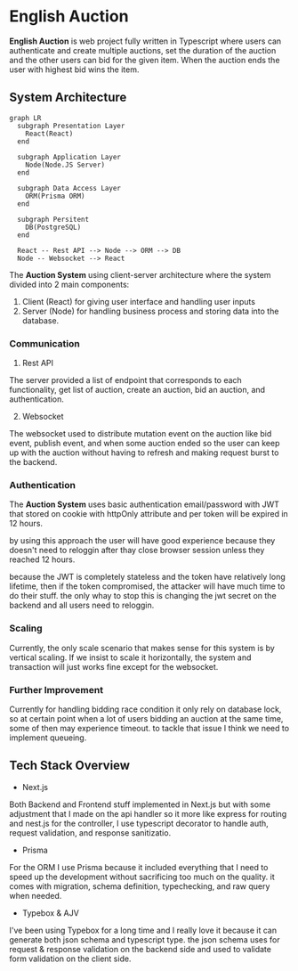 # English Auction
**English Auction** is web project fully written in Typescript where users can authenticate and create multiple auctions, set the duration of the auction and the other users can bid for the given item. When the auction ends the user with highest bid wins the item.

## System Architecture

```mermaid
graph LR
  subgraph Presentation Layer
    React(React)
  end
  
  subgraph Application Layer
    Node(Node.JS Server)
  end
  
  subgraph Data Access Layer
    ORM(Prisma ORM)
  end

  subgraph Persitent
    DB(PostgreSQL)
  end
  
  React -- Rest API --> Node --> ORM --> DB
  Node -- Websocket --> React
```

The **Auction System** using client-server architecture where the system divided into 2 main components:
1. Client (React) for giving user interface and handling user inputs
2. Server (Node) for handling business process and storing data into the database.

### Communication
1. Rest API

The server provided a list of endpoint that corresponds to each functionality, get list of auction, create an auction, bid an auction, and authentication.


2. Websocket

The websocket used to distribute mutation event on the auction like bid event, publish event, and when some auction ended so the user can keep up with the auction without having to refresh and making request burst to the backend.

### Authentication
The **Auction System** uses basic authentication email/password with JWT that stored on cookie with httpOnly attribute and per token will be expired in 12 hours.

by using this approach the user will have good experience because they doesn't need to reloggin after thay close browser session unless they reached 12 hours.

because the JWT is completely stateless and the token have relatively long lifetime, then if the token compromised, the attacker will have much time to do their stuff. the only whay to stop this is changing the jwt secret on the backend and all users need to reloggin.

### Scaling
Currently, the only scale scenario that makes sense for this system is by vertical scaling. If we insist to scale it horizontally, the system and transaction will just works fine except for the websocket.

### Further Improvement
Currently for handling bidding race condition it only rely on database lock, so at certain point when a lot of users bidding an auction at the same time, some of then may experience timeout. to tackle that issue I think we need to implement queueing.

## Tech Stack Overview
- Next.js

Both Backend and Frontend stuff implemented in Next.js but with some adjustment that I made on the api handler so it more like express for routing and nest.js for the controller, I use typescript decorator to handle auth, request validation, and response sanitizatio.

- Prisma

For the ORM I use Prisma because it included everything that I need to speed up the development without sacrificing too much on the quality. it comes with migration, schema definition, typechecking, and raw query when needed.

- Typebox & AJV

I've been using Typebox for a long time and I really love it because it can generate both json schema and typescript type. the json schema uses for request & response validation on the backend side and used to validate form validation on the client side.